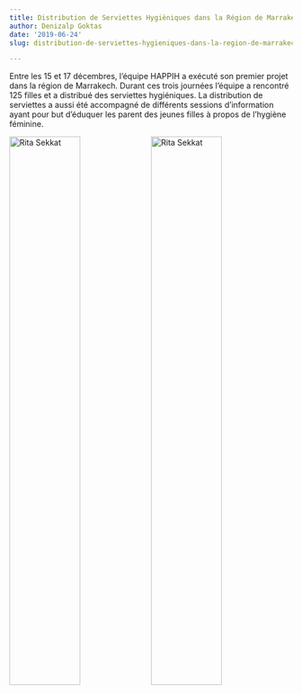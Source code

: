 ```yaml
---
title: Distribution de Serviettes Hygièniques dans la Région de Marrakech
author: Denizalp Goktas
date: '2019-06-24'
slug: distribution-de-serviettes-hygieniques-dans-la-region-de-marrakech

---
```


Entre les 15 et 17 décembres, l’équipe HAPPIH a exécuté son premier projet dans la région de Marrakech. Durant ces trois journées l’équipe a rencontré 125 filles et a distribué des serviettes hygiéniques. La distribution de serviettes a aussi été accompagné de différents sessions d’information ayant pour but d’éduquer les parent des jeunes filles à propos de l’hygiène féminine.

<img src="../../../../../../img/blog/action11.jpg" alt="Rita Sekkat" style="float:right;width:50%">

<img src="../../../../../../img/blog/action22.jpg" alt="Rita Sekkat" style="float:right; width:50%">


